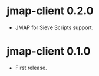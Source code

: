 jmap-client 0.2.0
================================
- JMAP for Sieve Scripts support.

jmap-client 0.1.0
================================
- First release.
